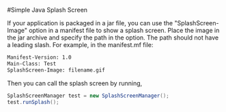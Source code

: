 #Simple Java Splash Screen

If your application is packaged in a jar file, you can use the "SplashScreen-Image" option in a manifest file to show a splash screen. Place the image in the jar archive and specify the path in the option. The path should not have a leading slash. 
For example, in the manifest.mf file:

```html
Manifest-Version: 1.0
Main-Class: Test
SplashScreen-Image: filename.gif
```

Then you can call the splash screen by running,

```java
SplashScreenManager test = new SplashScreenManager();
test.runSplash();
```
